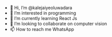 - 👋 Hi, I’m @kalejaiyeoluwadara
- 👀 I’m interested in programming
- 🌱 I’m currently learning React Js 
- 💞️ I’m looking to collaborate on computer vision 
- 📫 How to reach me WhatsApp

<!---
kalejaiyeoluwadara/kalejaiyeoluwadara is a ✨ special ✨ repository because its `README.md` (this file) appears on your GitHub profile.
You can click the Preview link to take a look at your changes.
--->
